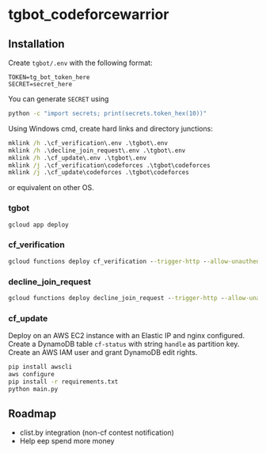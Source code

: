 # tgbot_codeforcewarrior

## Installation
Create `tgbot/.env` with the following format:
```
TOKEN=tg_bot_token_here
SECRET=secret_here
```

You can generate `SECRET` using
```bash
python -c "import secrets; print(secrets.token_hex(10))"
```

Using Windows cmd, create hard links and directory junctions:
```cmd
mklink /h .\cf_verification\.env .\tgbot\.env
mklink /h .\decline_join_request\.env .\tgbot\.env
mklink /h .\cf_update\.env .\tgbot\.env
mklink /j .\cf_verification\codeforces .\tgbot\codeforces
mklink /j .\cf_update\codeforces .\tgbot\codeforces
```

or equivalent on other OS.

### tgbot
```cmd
gcloud app deploy
```

### cf_verification
```cmd
gcloud functions deploy cf_verification --trigger-http --allow-unauthenticated --region asia-northeast1 --memory 256MB --runtime python39
```

### decline_join_request
```cmd
gcloud functions deploy decline_join_request --trigger-http --allow-unauthenticated --region asia-northeast1 --memory 128MB --runtime python39
```

### cf_update
Deploy on an AWS EC2 instance with an Elastic IP and nginx configured.
<br>
Create a DynamoDB table `cf-status` with string `handle` as partition key.
<br>
Create an AWS IAM user and grant DynamoDB edit rights.

```bash
pip install awscli
aws configure
pip install -r requirements.txt
python main.py
```

## Roadmap
- clist.by integration (non-cf contest notification)
- Help eep spend more money
